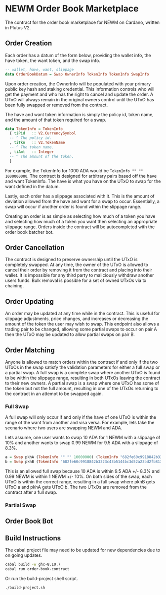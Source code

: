 # NEWM Order Book Marketplace

The contract for the order book marketplace for NEWM on Cardano, written in Plutus V2.

## Order Creation

Each order has a datum of the form below, providing the wallet info, the have token, the want token, and the swap info.

```hs
-- wallet, have, want, slippage
data OrderBookDatum = Swap OwnerInfo TokenInfo TokenInfo SwapInfo
```

Upon order creation, the OwnerInfo will be populated with your primary public key hash and staking credential. This information controls who will get the payment and who has the right to cancel and update the order. A UTxO will always remain in the original owners control until the UTxO has been fully swapped or removed from the contract.

The have and want token information is simply the policy id, token name, and the amount of that token required for a swap.

```hs
data TokenInfo = TokenInfo
  { tiPid   :: V2.CurrencySymbol
  -- ^ The policy id.
  , tiTkn   :: V2.TokenName
  -- ^ The token name.
  , tiAmt   :: Integer
  -- ^ The amount of the token.
  }
```

For example, the TokenInfo for 1000 ADA would be ```TokenInfo "" "" 1000000000```. The contract is designed for arbitrary pairs based off the have and want TokenInfo. The have is what you have on the UTxO to swap for the want defined in the datum.

Lastly, each order has a slippage associated with it. This is the amount of deviation allowed from the have and want for a swap to occur. Essentially, a swap will occur if another order is found within the slippage range.

Creating an order is as simple as selecting how much of a token you have and selecting how much of a token you want then selecting an appropriate slippage range. Orders inside the contract will be autocompleted with the order book batcher bot.

## Order Cancellation

The contract is designed to preserve ownership until the UTxO is completely swapped. At any time, the owner of the UTxO is allowed to cancel their order by removing it from the contract and placing into their wallet. It is impossible for any third party to maliciously withdraw another users funds. Bulk removal is possible for a set of owned UTxOs via tx chaining.

## Order Updating

An order may be updated at any time while in the contract. This is useful for slippage adjustments, price changes, and increases or decreasing the amount of the token the user may wish to swap. This endpoint also allows a trading pair to be changed, allowing some partial swaps to occur on pair A then the UTxO may be updated to allow partial swaps on pair B.

## Order Matching

Anyone is allowed to match orders within the contract if and only if the two UTxOs in the swap satisfy the validation parameters for either a full swap or a partial swap. A full swap is a complete swap where another UTxO is found to be within the slippage range, resulting in both UTxOs leaving the contract to their new owners. A partial swap is a swap where one UTxO has some of the token but not the full amount, resulting in one of the UTxOs returning to the contract in an attempt to be swapped again.

### Full Swap

A full swap will only occur if and only if the have of one UTxO is within the range of the want from another and visa versa. For example, lets take the scenario where two users are swapping NEWM and ADA.

Lets assume, one user wants to swap 10 ADA for 1 NEWM with a slippage of 10% and another wants to swap 0.99 NEWM for 9.5 ADA with a slippage of 8.3%.
```hs
a = Swap pkhA (TokenInfo "" "" 10000000) (TokenInfo "682fe60c9918842b3323c43b5144bc3d52a23bd2fb81345560d73f63" "4e45574d" 1000000) (SwapInfo 10)
b = Swap pkhB (TokenInfo "682fe60c9918842b3323c43b5144bc3d52a23bd2fb81345560d73f63" "4e45574d" 990000) (TokenInfo "" "" 9500000) (SwapInfo 10)
```

This is an allowed full swap because 10 ADA is within 9.5 ADA +/- 8.3% and 0.99 NEWM is within 1 NEWM +/- 10%. On both sides of the swap, each UTxO is within the correct range, resulting in a full swap where pkhB gets UTxO a and pkhA gets UTxO b. The two UTxOs are removed from the contract after a full swap.

### Partial Swap

## Order Book Bot

## Build Instructions

The cabal.project file may need to be updated for new dependencies due to on going updates.

```bash
cabal build -w ghc-8.10.7
cabal run order-book-contract
```
Or run the build-project shell script.

```bash
./build-project.sh
```
